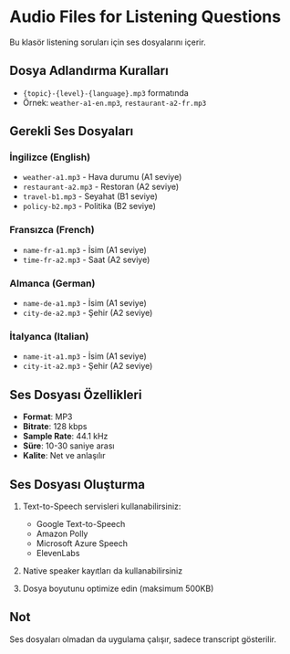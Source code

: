 # Audio Files for Listening Questions

Bu klasör listening soruları için ses dosyalarını içerir.

## Dosya Adlandırma Kuralları

- `{topic}-{level}-{language}.mp3` formatında
- Örnek: `weather-a1-en.mp3`, `restaurant-a2-fr.mp3`

## Gerekli Ses Dosyaları

### İngilizce (English)
- `weather-a1.mp3` - Hava durumu (A1 seviye)
- `restaurant-a2.mp3` - Restoran (A2 seviye)
- `travel-b1.mp3` - Seyahat (B1 seviye)
- `policy-b2.mp3` - Politika (B2 seviye)

### Fransızca (French)
- `name-fr-a1.mp3` - İsim (A1 seviye)
- `time-fr-a2.mp3` - Saat (A2 seviye)

### Almanca (German)
- `name-de-a1.mp3` - İsim (A1 seviye)
- `city-de-a2.mp3` - Şehir (A2 seviye)

### İtalyanca (Italian)
- `name-it-a1.mp3` - İsim (A1 seviye)
- `city-it-a2.mp3` - Şehir (A2 seviye)

## Ses Dosyası Özellikleri

- **Format**: MP3
- **Bitrate**: 128 kbps
- **Sample Rate**: 44.1 kHz
- **Süre**: 10-30 saniye arası
- **Kalite**: Net ve anlaşılır

## Ses Dosyası Oluşturma

1. Text-to-Speech servisleri kullanabilirsiniz:
   - Google Text-to-Speech
   - Amazon Polly
   - Microsoft Azure Speech
   - ElevenLabs

2. Native speaker kayıtları da kullanabilirsiniz

3. Dosya boyutunu optimize edin (maksimum 500KB)

## Not

Ses dosyaları olmadan da uygulama çalışır, sadece transcript gösterilir. 
